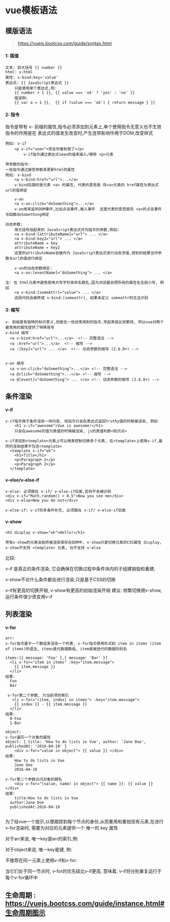 # vue模板语法

## 模版语法

> https://vuejs.bootcss.com/guide/syntax.html

#### 1: 插值

```shell
文本: 双大括号 {{ number }}
html: v-html 
属性: v-bind:key='value'
表达式: {{ JavaScript表达式 }}  
	只能使用单个表达式,例:
	{{ number + 1 }}, {{ value === 'ok' ? 'yes' : 'no' }}
	错误例:
	{{ var a = 1 }},  {{ if (value === 'ok') { return message } }}
```

#### 2: 指令

指令是带有 v- 前缀的属性,指令必须添加到元素上,单个使用指令无意义也不生效 
指令的作用是在 表达式的值发生改变时,产生连带影响作用于DOM,改变样式

```shell
例如: v-if 
	<p v-if="seen">现在你看到我了</p>  
		v-if指令通过表达式seen的值来插入/移除 <p>元素

带参数的指令:
一些指令通过接受参数来更新html的属性
例如: v-bind
	<a v-bind:href="url">...</a>
	v-bind后跟的是元素 <a> 的属性, 代表的意思是 将<a>元素的 href属性与表达式url的值绑定
	
	v-on
	<a v-on:click="doSomething">...</a>
	v-on用来监听DOM事件,比如点击事件,输入事件  这里代表的意思是将 <a>的点击事件与函数doSomething绑定
	
动态参数:
	用方括号括起来的 JavaScript表达式作为指令的参数,例如:
	<a v-bind:[attributeName]="url"> ... </a>
	<a v-bind:key2="url"> ... </a>
	attributeName = key
	attributeName = key2
	这里的attributeName会被作为 JavaScript表达式进行动态求值,得到的结果当作参数与url的值进行绑定 
	
	v-on的动态参数绑定:
	<a v-on:[eventName]="doSomething"> ... </a>

注: 在 html元素中避免使用大写字符来命名键名,因为浏览器会把所有的属性名全部小写, 例如 
	<a v-bind:[someAttr]="value"> ... </a>
	这段代码会被转成 v-bind:[someattr], 如果未定义 someattr则无法识别

```

#### 3: 缩写

```shell
v- 前缀是有独特的标识意义,但是在一些经常用到的指令,写起来就比较繁琐, 所以vue对两个最常用的属性提供了特殊简写
v-bind 缩写  
  <a v-bind:href="url">...</a>  <!-- 完整语法 -->
  <a :href="url">...</a>  <!-- 缩写 -->
  <a :[key]="url"> ... </a>  <!-- 动态参数的缩写 (2.6.0+) -->
  
  
v-on 缩写  
  <a v-on:click="doSomething">...</a> <!-- 完整语法 -->
  <a @click="doSomething">...</a> <!-- 缩写 -->
  <a @[event]="doSomething"> ... </a> <!-- 动态参数的缩写 (2.6.0+) -->
```



## 条件渲染

#### v-if

```shell
v-if指令用于条件渲染一块内容, 改指令只会在表达式返回truthy值的时候被渲染, 例如
	<h1 v-if="awesome">Vue is awesome!</h1>
	只会在awesome的值为真值的时候被渲染, js的真值判断<知识点>
	
v-if添加到<template>元素上可以用来控制切换多个元素, 在<template>上使用v-if,最终的渲染结果不包含<template>
  <template v-if="ok">
    <h1>Title</h1>
    <p>Paragraph 1</p>
    <p>Paragraph 2</p>
  </template>
```

#### v-else/v-else-if

```shell
v-else: 必须跟在 v-if/ v-else-if后面,否则不会被识别
<div v-if="Math.random() > 0.5">Now you see me</div>
<div v-else>Now you do not</div>

v-else-if: v-if的多条件补充, 必须跟在 v-if/ v-else-if后面
```

#### v-show

```shell
<h1 display v-show="ok">Hello!</h1>

带有v-show的元素会始终被渲染保存在DOM中, v-show只是切换元素的CSS属性 display,
v-show不支持 <template> 元素, 也不支持 v-else
```

比较:  

v-if 是真正的条件渲染, 它会确保在切换过程中条件块内的子组建销毁和重建;

v-show不论什么条件都会进行渲染,只是基于CSS的切换

v-if有更高的切换开销, v-show有更高的初始渲染开销 建议: 频繁切换用v-show, 运行条件很少改变用v-if



## 列表渲染

#### v-for

```shell
arr:
v-for指令基于一个数组来渲染一个列表, v-for指令使用形式如 item in items (item of items)的语法, items是元数据数组, item是被迭代的数据的别名

items:[{ message: 'Foo' },{ message: 'Bar' }]
  <li v-for="item in items" :key="item.message">
    {{ item.message }}
  </li>
结果:
  Foo
  Bar
  
 v-for第二个参数, 为当前项的索引
   <li v-for="(item, index) in items"> :key="item.message">
    {{ index }} - {{ item.message }}
  </li>
结果:
  0-Foo
  1-Bar
  
object:
v-for遍历一个对象的属性
object: { title: 'How to do lists in Vue', author: 'Jane Doe', publishedAt: '2016-04-10' }
	<div v-for="value in object"> {{ value }} </div>
结果:
	How to do lists in Vue
	Jane Doe
	2016-04-10

v-for第二个参数访问对象的键名
	<div v-for="(value, name) in object"> {{ name }}: {{ value }} </div>
结果:
	title:How to do lists in Vue
  author:Jane Doe
  publishedAt:2016-04-10
	
```

为了给vue一个提示,以便跟踪到每个节点的身份,从而重用和重拍现有元素,在进行v-for渲染时, 需要为对应的元素提供一个 唯一的 key 属性

对于arr来说, 唯一key是arr的索引,例:  <div v-for="item in items" v-bind:key="item.id"></div>

对于object来说, 唯一key是键, 例: <div v-for="(value, name) in object" v-bind:key="name"></div>



不推荐在同一元素上使用v-if和v-for:

当它们处于同一节点时, v-for的优先级比v-if更高, 意味着, v-if将分别重复运行于每个v-for循环中



## 生命周期 : https://vuejs.bootcss.com/guide/instance.html#生命周期图示